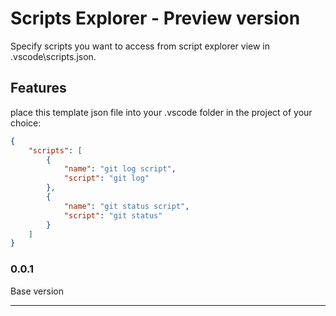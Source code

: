 # Scripts Explorer - Preview version

Specify scripts you want to access from script explorer view in .vscode\scripts.json.

## Features

place this template json file into your .vscode folder in the project of your choice:

```json
{
    "scripts": [
        {
            "name": "git log script",
            "script": "git log"
        },
        {
            "name": "git status script",
            "script": "git status"
        }
    ]
}
```

### 0.0.1

Base version

-----------------------------------------------------------------------------------------------------------
